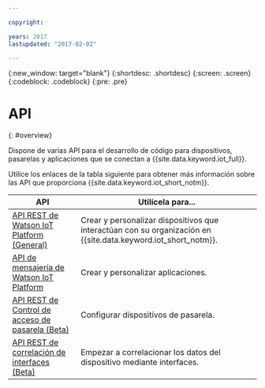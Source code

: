 ```yaml
---

copyright:

years: 2017
lastupdated: "2017-02-02"

---
```


{:new_window: target="blank"}
{:shortdesc: .shortdesc}
{:screen: .screen}
{:codeblock: .codeblock}
{:pre: .pre}


# API
{: #overview}

Dispone de varias API para el desarrollo de código para dispositivos, pasarelas y aplicaciones que se conectan a {{site.data.keyword.iot_full}}.

Utilice los enlaces de la tabla siguiente para obtener más información sobre las API que proporciona {{site.data.keyword.iot_short_notm}}.

API                     | Utilícela para...       
------------- | ------------- 
[API REST de Watson IoT Platform (General)](https://docs.internetofthings.ibmcloud.com/swagger/v0002.html)  |  Crear y personalizar dispositivos que interactúan con su organización en {{site.data.keyword.iot_short_notm}}. 
[API de mensajería de Watson IoT Platform](https://docs.internetofthings.ibmcloud.com/swagger/http-messaging.html)   | Crear y personalizar aplicaciones.   
[API REST de Control de acceso de pasarela (Beta)](https://docs.internetofthings.ibmcloud.com/swagger/limited-gateway.html)   | Configurar dispositivos de pasarela. 
[API REST de correlación de interfaces (Beta)](https://docs.internetofthings.ibmcloud.com/swagger/info-mgmt-beta.html)   |   Empezar a correlacionar los datos del dispositivo mediante interfaces.
